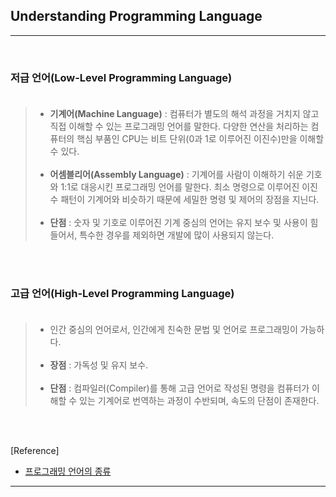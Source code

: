 Understanding Programming Language
----------------------------------

---

<br>

### 저급 언어(Low-Level Programming Language)<br><br>

> -	**기계어(Machine Language)** : 컴퓨터가 별도의 해석 과정을 거치지 않고 직접 이해할 수 있는 프로그래밍 언어를 말한다. 다양한 연산을 처리하는 컴퓨터의 핵심 부품인 CPU는 비트 단위(0과 1로 이루어진 이진수)만을 이해할 수 있다.<br><br>
> -	**어셈블리어(Assembly Language)** : 기계어를 사람이 이해하기 쉬운 기호와 1:1로 대응시킨 프로그래밍 언어를 말한다. 최소 명령으로 이루어진 이진수 패턴이 기계어와 비슷하기 때문에 세밀한 명령 및 제어의 장점을 지닌다.<br><br>
> -	**단점** : 숫자 및 기호로 이루어진 기계 중심의 언어는 유지 보수 및 사용이 힘들어서, 특수한 경우를 제외하면 개발에 많이 사용되지 않는다.

<br><br>

### 고급 언어(High-Level Programming Language)<br><br>

> -	인간 중심의 언어로서, 인간에게 친숙한 문법 및 언어로 프로그래밍이 가능하다.<br><br>
> -	**장점** : 가독성 및 유지 보수.<br><br>
> -	**단점** : 컴파일러(Compiler)를 통해 고급 언어로 작성된 명령을 컴퓨터가 이해할 수 있는 기계어로 번역하는 과정이 수반되며, 속도의 단점이 존재한다.

<br><br>

[Reference]

-	[프로그래밍 언어의 종류](https://opentutorials.org/course/2471/13907)

---
